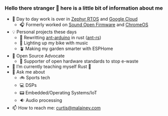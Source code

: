 ### Hello there stranger 👋 here is a little bit of information about me

- 👷 Day to day work is over in [Zephyr RTOS](https://github.com/zephyrproject-rtos/zephyr/) and [Google Cloud](https://cloud.google.com/)
  - 🎧 Formerly worked on [Sound Open Firmware](https://github.com/search?o=desc&q=org%3Athesofproject+cujomalainey&s=created&type=Issues) and [ChromeOS](https://chromium-review.googlesource.com/q/cujomalainey)
- 💡 Personal projects these days
  - 🦀 Rewritting [ant-arduino](https://github.com/cujomalainey/ant-arduino) in rust ([ant-rs](https://github.com/cujomalainey/ant-rs))
  - 🚥 Lighting up my bike with music
  - 🪴 Making my garden smarter with ESPHome
- 💯 Open Source Advocate
  - 🔧 Supporter of open hardware standards to stop e-waste 
- 🌱 I’m currently teaching myself Rust 🦀
- 💬 Ask me about
  - 🚲 Sports tech
  - 💻 DSPs
  - 📟 Embedded/Operating Systems/IoT
  - 🔉 Audio processing
- 📫 How to reach me: curtis@malainey.com

